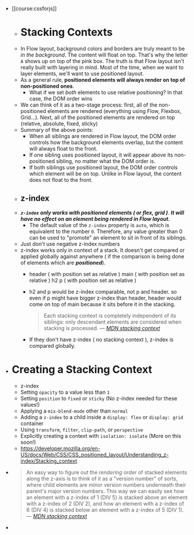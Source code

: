 - [[course:cssforjs]]
	- # Stacking Contexts
	- In Flow layout, background colors and borders are truly meant to be *in the background*. The content will float on top. That's why the letter `A` shows up on top of the pink box. The truth is that Flow layout isn't really built with layering in mind. Most of the time, when we want to layer elements, we'll want to use positioned layout.
	- As a general rule, **positioned elements will always render on top of non-positioned ones**.
		- What if we set *both* elements to use relative positioning? In that case, the DOM order wins
	- We can think of it as a two-stage process: first, all of the non-positioned elements are rendered (everything using Flow, Flexbox, Grid…). Next, all of the positioned elements are rendered on top (relative, absolute, fixed, sticky)
	- Summary of the above points:
		- When all siblings are rendered in Flow layout, the DOM order controls how the background elements overlap, but the content will always float to the front.
		- If one sibling uses positioned layout, it will appear above its non-positioned sibling, no matter what the DOM order is.
		- If both siblings use positioned layout, the DOM order controls which element will be on top. Unlike in Flow layout, the content does not 
		  float to the front.
	- ## z-index
	- ***`z-index` only works with positioned elements ( or flex, grid )***. ***It will have no effect on an element being rendered in Flow layout.***
		- The default value of the `z-index` property is `auto`, which is equivalent to the number `0`. Therefore, any value greater than 0 can be used to "promote" an element to sit in front of its siblings.
	- Just don't use negative z-index numbers
	- z-index works only in context of a stack. It doesn't get compared or applied globally against anywhere ( if the comparison is being done of elements which are ***positioned***).
		- header ( with position set as relative )
		  main ( with position set as relative )
		      h2
		      p ( with position set as relative )
		- h2 and p would be z-index comparable, not p and header. so even if p might have bigger z-index than header, header would come on top of main because it sits before it in the stacking.
		  
		  > Each stacking context is completely independent of its siblings: only 
		  descendant elements are considered when stacking is processed.
		  > — *[MDN stacking context](https://developer.mozilla.org/en-US/docs/Web/CSS/CSS_positioned_layout/Understanding_z-index/Stacking_context)*
		- If they don't have z-index ( no stacking context ), z-index is compared globally.
- # Creating a Stacking Context
	- z-index
	- Setting `opacity` to a value less than `1`
	- Setting `position` to `fixed` or `sticky` (No z-index needed for these values!)
	- Applying a `mix-blend-mode` other than `normal`
	- Adding a `z-index` to a child inside a `display: flex` or `display: grid` container
	- Using `transform`, `filter`, `clip-path`, or `perspective`
	- Explicitly creating a context with `isolation: isolate` (More on this soon!)
	- https://developer.mozilla.org/en-US/docs/Web/CSS/CSS_positioned_layout/Understanding_z-index/Stacking_context
- > An easy way to figure out the *rendering order* of stacked elements along the z-axis is to think of it as a "version number" of sorts, where child elements are minor version numbers underneath their parent's major version numbers. This way we can easily see how an element with a z-index of 1 (DIV 5) is stacked above an element with a z-index of 2 (DIV 2), and how an element with a z-index of 6 (DIV 4) is stacked below an element with a z-index of 5 (DIV 1).
  > — *[MDN stacking context](https://developer.mozilla.org/en-US/docs/Web/CSS/CSS_positioned_layout/Understanding_z-index/Stacking_context)*
-